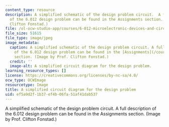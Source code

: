 ```yaml
---
content_type: resource
description: A simplified schematic of the design problem circuit.  A full description
  of the 6.012 design problem can be found in the Assignments section. (Image by Prof.
  Clifton Fonstad.)
file: /ol-ocw-studio-app/courses/6-012-microelectronic-devices-and-circuits-fall-2009/ef5a9d2f1b37ef4b06fa51af41dab537_6-012f09.jpg
file_size: 51615
file_type: image/jpeg
image_metadata:
  caption: A simplified schematic of the design problem circuit. A full description
    of the 6.012 design problem can be found in the [Assignments](/courses/6-012-microelectronic-devices-and-circuits-fall-2009/pages/assignments)
    section. (Image by Prof. Clifton Fonstad.)
  credit: ''
  image-alt: A simplified circuit diagram for the design problem.
learning_resource_types: []
license: https://creativecommons.org/licenses/by-nc-sa/4.0/
ocw_type: OCWImage
resourcetype: Image
title: A simplified circuit diagram for the design problem
uid: ef5a9d2f-1b37-ef4b-06fa-51af41dab537
---
```

A simplified schematic of the design problem circuit.  A full description of the 6.012 design problem can be found in the Assignments section. (Image by Prof. Clifton Fonstad.)